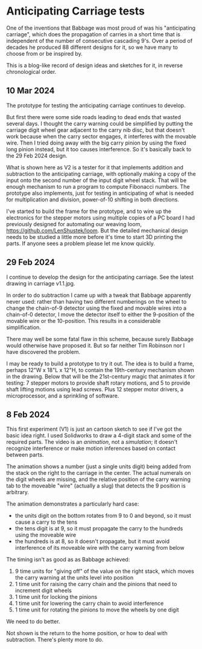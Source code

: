 # Anticipating Carriage tests

One of the inventions that Babbage was most proud of was his
"anticipating carriage", which does the propagation of carries
in a short time that is independent of the number of consecutive
cascading 9's.  Over a period of decades he produced 88 different
designs for it, so we have many to choose from or be inspired by.

This is a blog-like record of design ideas and sketches for it, in reverse chronological order.

## 10 Mar 2024

The prototype for testing the anticipating carriage continues to develop. 

But first there were some side roads leading to dead ends that wasted several days. I thought the carry warning could be simplified by putting the carriage digit wheel gear adjacent to the carry nib disc, but that doesn't work because when the carry sector engages, it interferes with the movable wire. Then I tried doing away with the big carry pinion by using the fixed long pinion instead, but it too causes interference. So it's basically back to the 29 Feb 2024 design.

What is shown here as V2 is a tester for it that implements addition and subtraction to the anticipating carriage, with optionally making a copy of the input onto the second number of the input digit wheel stack. That will be enough mechanism to run a program to compute Fibonacci numbers. The prototype also implements, just for testing in anticipating of what is needed for multiplication and division, power-of-10 shifting in both directions.

I've started to build the frame for the prototype, and to wire up the electronics for the stepper motors using multiple copies of a PC board I had previously designed for automating our weaving loom, https://github.com/LenShustek/loom. But the detailed mechanical design needs to be studied a little more before it's time to start 3D printing the parts. If anyone sees a problem please let me know quickly.


## 29 Feb 2024

I continue to develop the design for the anticipating carriage. See the latest drawing in carriage v1.1.jpg.

In order to do subtraction I came up with a tweak that Babbage apparently never used: rather than having two different numberings on the wheel to change the chain-of-9 detector using the fixed and movable wires into a chain-of-0 detector, I move the detector itself to either the 9-position of the movable wire or the 10-position. This results in a considerable simplification.

There may well be some fatal flaw in this scheme, because surely Babbage would otherwise have proposed it. But so far neither Tim Robinson nor I have discovered the problem. 

I may be ready to build a prototype to try it out. The idea is to build a frame, perhaps 12"W x 18"L x 12"H, to contain the 19th-century mechanism shown in the drawing. Below that will be the 21st-century magic that animates it for testing: 7 stepper motors to provide shaft rotary motions, and 5 to provide shaft lifting motions using lead screws. Plus 12 stepper motor drivers, a microprocessor, and a sprinkling of software.

## 8 Feb 2024

This first experiment (V1) is just an cartoon sketch to see if
I've got the basic idea right. I used Solidworks to draw a 4-digit
stack and some of the required parts. The video is an *animation*, 
not a *simulation*; it doesn't recognize interference or make motion
inferences based on contact between parts.

The animation shows a number (just a single units digit) being added from the stack on the right to the carriage in the center. The actual numerals on the digit wheels are missing, and the relative position of the carry warning tab to the moveable "wire" (actually a slug) that detects the 9 position is arbitrary.

The animation demonstrates a particularly hard case:
- the units digit on the bottom rotates from 9 to 0 and beyond, so it must cause a carry to the tens
- the tens digit is at 9, so it must propagate the carry to the hundreds using the moveable wire
- the hundreds is at 8, so it doesn't propagate, but it must avoid interference of its moveable wire with the carry warning from below

The timing isn't as good as as Babbage achieved:

1. 9 time units for "giving off" of the value on the right stack, which moves the carry warning at the units level into position
2. 1 time unit for raising the carry chain and the pinions that need to increment digit wheels
3. 1 time unit for locking the pinions
4. 1 time unit for lowering the carry chain to avoid interference
5. 1 time unit for rotating the pinions to move the wheels by one digit

We need to do better.

Not shown is the return to the home position, or how to deal with subtraction. There's plenty more to do.

